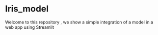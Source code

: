 # Iris_model
Welcome to this repository , we show a simple integration of a model in a web app using Streamlit
